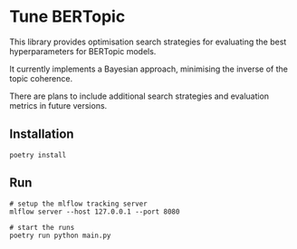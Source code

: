 # Tune BERTopic

This library provides optimisation search strategies for evaluating the best hyperparameters for BERTopic models.

It currently implements a Bayesian approach, minimising the inverse of the topic coherence.

There are plans to include additional search strategies and evaluation metrics in future versions.

## Installation

```
poetry install
```

## Run

```
# setup the mlflow tracking server
mlflow server --host 127.0.0.1 --port 8080

# start the runs
poetry run python main.py
```


